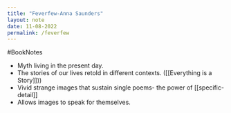```yaml
---
title: "Feverfew-Anna Saunders"
layout: note
date: 11-08-2022
permalink: /feverfew
---
```


#BookNotes

* Myth living in the present day.
* The stories of our lives retold in different contexts. ([[Everything is a Story]]))
* Vivid strange images that sustain single poems- the power of [[specific-detail]]
* Allows images to speak for themselves.
